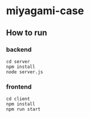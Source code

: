 # miyagami-case

## How to run

### backend

```
cd server
npm install
node server.js
```

### frontend

```
cd client
npm install
npm run start
```
